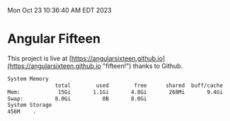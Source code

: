Mon Oct 23 10:36:40 AM EDT 2023

# Angular Fifteen


This project is live at [https://angularsixteen.github.io](https://angularsixteen.github.io "fifteen!") thanks to Github.

```bash
System Memory
               total        used        free      shared  buff/cache   available
Mem:            15Gi       1.1Gi       4.8Gi       268Mi       9.4Gi        13Gi
Swap:          8.0Gi          0B       8.0Gi
System Storage
456M	.
```
```bash
